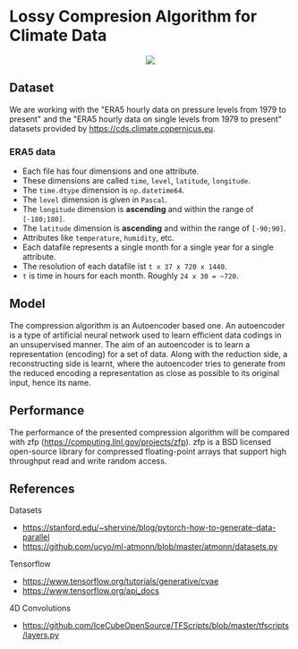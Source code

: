 # Lossy Compresion Algorithm for Climate Data

<p align=center>
  <img src="figures/planet_erde.png" />
</p>

## Dataset

We are working with the "ERA5 hourly data on pressure levels from 1979 to present" and the "ERA5 hourly data on single levels from 1979 to present" datasets provided by https://cds.climate.copernicus.eu.

### ERA5 data

- Each file has four dimensions and one attribute.
- These dimensions are called `time`, `level`, `latitude`, `longitude`.
- The `time.dtype` dimension is `np.datetime64`.
- The `level` dimension is given in `Pascal`.
- The `longitude` dimension is **ascending** and within the range of `[-180;180]`.
- The `latitude` dimension is **ascending** and within the range of `[-90;90]`.
- Attributes like `temperature`, `humidity`, etc.
- Each datafile represents a single month for a single year for a single attribute.
- The resolution of each datafile ist `t x 37 x 720 x 1440`.
- `t` is time in hours for each month. Roughly `24 x 30 = ~720`.

## Model

The compression algorithm is an Autoencoder based one. An autoencoder is a type of artificial neural network used to learn efficient data codings in an unsupervised manner. The aim of an autoencoder is to learn a representation (encoding) for a set of data. Along with the reduction side, a reconstructing side is learnt, where the autoencoder tries to generate from the reduced encoding a representation as close as possible to its original input, hence its name.

## Performance

The performance of the presented compression algorithm will be compared with zfp (https://computing.llnl.gov/projects/zfp). 
zfp is a BSD licensed open-source library for compressed floating-point arrays that support high throughput read and write random access.

## References

Datasets
- https://stanford.edu/~shervine/blog/pytorch-how-to-generate-data-parallel
- https://github.com/ucyo/ml-atmonn/blob/master/atmonn/datasets.py

Tensorflow
- https://www.tensorflow.org/tutorials/generative/cvae
- https://www.tensorflow.org/api_docs

4D Convolutions
- https://github.com/IceCubeOpenSource/TFScripts/blob/master/tfscripts/layers.py
